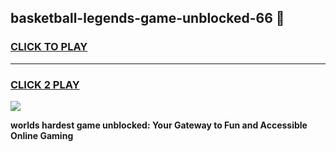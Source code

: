 
## basketball-legends-game-unblocked-66 👋
<h3>
<a href="https://premium.freeplayer.one?title=basketball-legends-game-unblocked-66&ref=14F">CLICK TO PLAY</a></h3>
<hr>

<h3>
<a href="https://premium.freeplayer.one?title=basketball-legends-game-unblocked-66&ref=14F">CLICK 2 PLAY</a>
  
</h3>

<a href="https://premium.freeplayer.one?title=basketball-legends-game-unblocked-66&ref=12F/"><img src="https://clearcache.store/games.png"></a>


**worlds hardest game unblocked: Your Gateway to Fun and Accessible Online Gaming**
